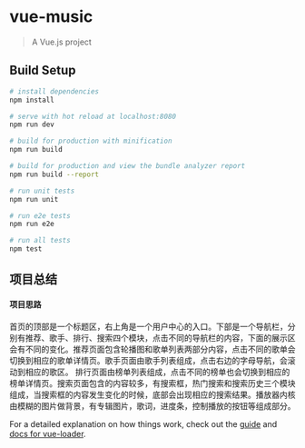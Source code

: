 # vue-music

> A Vue.js project

## Build Setup

``` bash
# install dependencies
npm install

# serve with hot reload at localhost:8080
npm run dev

# build for production with minification
npm run build

# build for production and view the bundle analyzer report
npm run build --report

# run unit tests
npm run unit

# run e2e tests
npm run e2e

# run all tests
npm test
```
## 项目总结
#### 项目思路
首页的顶部是一个标题区，右上角是一个用户中心的入口。下部是一个导航栏，分别有推荐、歌手、排行、搜索四个模块，点击不同的导航栏的内容，下面的展示区会有不同的变化。推荐页面包含轮播图和歌单列表两部分内容，点击不同的歌单会切换到相应的歌单详情页。歌手页面由歌手列表组成，点击右边的字母导航，会滚动到相应的歌区。
排行页面由榜单列表组成，点击不同的榜单也会切换到相应的榜单详情页。搜索页面包含的内容较多，有搜索框，热门搜索和搜索历史三个模块组成，当搜索框的内容发生变化的时候，底部会出现相应的搜索结果。播放器内核由模糊的图片做背景，有专辑图片，歌词，进度条，控制播放的按钮等组成部分。

For a detailed explanation on how things work, check out the [guide](http://vuejs-templates.github.io/webpack/) and [docs for vue-loader](http://vuejs.github.io/vue-loader).
